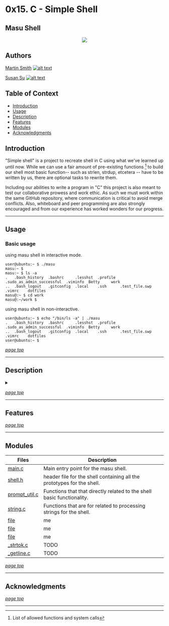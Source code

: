 # 0x15. C - Simple Shell 
## Masu Shell
<p align="center"><img src ="https://petco.scene7.com/is/image/PETCO/849430-center-3?$ProductDetail-large$" /></p>

## Authors
[Martin Smith](http://www.github.com/Ostoyae) [![alt text][1.1]][1]

[Susan Su](http://www.github.com/suhearsawho) [![alt text][1.1]][2]

## Table of Context

* [Introduction](#introduction)
* [Usage](#usage)
* [Description](#description)
* [Features](#features)
* [Modules](#modules)
* [Acknowledgments](#acknowledgments)


## Introduction

"Simple shell" is a project to recreate shell in C using what we've learned up until now. While we can use a fair amount of pre-existing functions [^1] to build our shell most basic function-- such as strlen, strdup, etcetera -- have to be written by us, there are optional tasks to rewrite them.

Including our abilities to write a program in "C" this project is also meant to test our collaborative prowess and work ethic. As such we must work within the same GitHub repository, where communication is critical to avoid merge conflicts. Also, whiteboard and peer programming are also strongly encouraged and from our experience has worked wonders for our progress.

---

## Usage

### Basic usage

using masu shell in interactive mode.
```
user@ubuntu:~ $ ./masu 
masu:~ $
masu:~ $ ls -a
.   .bash_history  .bashrc     .lesshst  .profile  .sudo_as_admin_successful  .viminfo  Betty     work
..  .bash_logout   .gitconfig  .local    .ssh      .test_file.swp             .vimrc    dotfiles
masu@:~ $ cd work
masu@:~/work $ 
```

using masu shell in non-interactive.
```
user@ubuntu:~ $ echo "/bin/ls -a" | ./masu
.   .bash_history  .bashrc     .lesshst  .profile  .sudo_as_admin_successful  .viminfo  Betty     work
..  .bash_logout   .gitconfig  .local    .ssh      .test_file.swp             .vimrc    dotfiles
user@ubuntu:~ $ 
```
[_page top_](#0x15-c---simple-shell)

---
## Description


[^1]: List of allowed functions and system calls

<details>
<summary></summary>

* access (man 2 access)
* chdir (man 2 chdir)
* close (man 2 close)
* closedir (man 3 closedir)
* execve (man 2 execve)
* exit (man 3 exit)
* fork (man 2 fork)
* free (man 3 free)
* stat (__xstat) (man 2 stat)
* lstat (__lxstat) (man 2 lstat)
* fstat (__fxstat) (man 2 fstat)
* getcwd (man 3 getcwd)
* getline (man 3 getline)
* kill (man 2 kill)
* malloc (man 3 malloc)
* open (man 2 open)
* opendir (man 3 opendir)
* perror (man 3 perror)
* read (man 2 read)
* readdir (man 3 readdir)
* signal (man 2 signal)
* strtok (man 3 strtok)
* wait (man 2 wait)
* waitpid (man 2 waitpid)
* wait3 (man 2 wait3)
* wait4 (man 2 wait4)
* write (man 2 write)
* _exit (man 2 _exit)
* isatty (man 3 isatty)
* fflush (man 3 fflush)

</details>


[_page top_](#0x15-c---simple-shell)

---
## Features

[_page top_](#0x15-c---simple-shell)

---

## Modules

Files | Description
--- | ---
[main.c](./main.c) | Main entry point for the masu shell.
[shell.h](./file) | header file for the shell containing all the prototypes for the shell.
[prompt_util.c](./prompt_util.c) | Functions that that directly related to the shell basic functionality.
[string.c](./string.c) | Functions that are for related to processing strings for the shell.
[file](./file) | me
[file](./file) | me
[file](./file) | me
[_strtok.c](./_strtok.c) | TODO
[_getline.c](./_getline.c) | TODO
  

[_page top_](#0x15-c---simple-shell)

---

## Acknowledgments


[_page top_](#0x15-c---simple-shell)

---
<!-- icon with padding -->
[1.1]: http://i.imgur.com/tXSoThF.png (twitter icon with padding)

<!-- links -->
[1]: https://twitter.com/_Ostoyae
[2]: https://twitter.com/sususayshello
